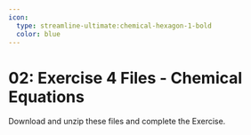 ```yaml
---
icon:
  type: streamline-ultimate:chemical-hexagon-1-bold
  color: blue
---
```

# 02: Exercise 4 Files - Chemical Equations

Download and unzip these files and complete the Exercise.
